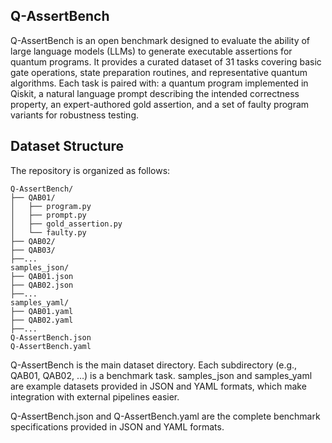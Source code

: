 ## Q-AssertBench
Q-AssertBench is an open benchmark designed to evaluate the ability of large language models (LLMs) to generate executable assertions for quantum programs. It provides a curated dataset of 31 tasks covering basic gate operations, state preparation routines, and representative quantum algorithms. 
Each task is paired with:
a quantum program implemented in Qiskit,
a natural language prompt describing the intended correctness property,
an expert-authored gold assertion, and
a set of faulty program variants for robustness testing.

## Dataset Structure
The repository is organized as follows:
```text
Q-AssertBench/
├── QAB01/
│   ├── program.py
│   ├── prompt.py
│   ├── gold_assertion.py
│   └── faulty.py
├── QAB02/
├── QAB03/
├──...
samples_json/
├── QAB01.json
├── QAB02.json
├──...
samples_yaml/
├── QAB01.yaml
├── QAB02.yaml
├──...
Q-AssertBench.json
Q-AssertBench.yaml
```
Q-AssertBench is the main dataset directory. Each subdirectory (e.g., QAB01, QAB02, …) is a benchmark task. samples_json and samples_yaml are example datasets provided in JSON and YAML formats, which make integration with external pipelines easier.

Q-AssertBench.json and Q-AssertBench.yaml are the complete benchmark specifications provided in JSON and YAML formats.
